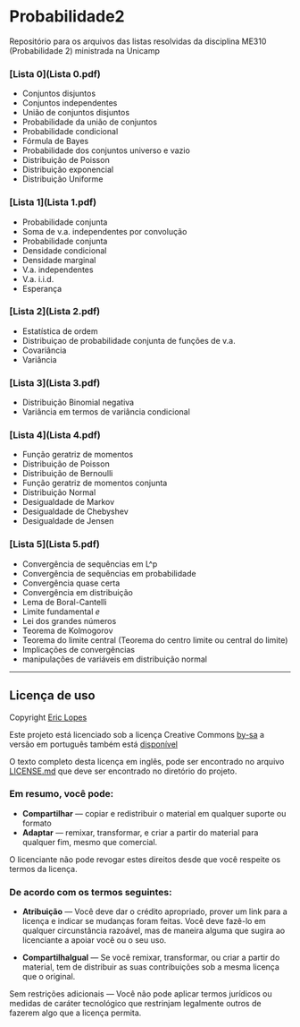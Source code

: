 # Probabilidade2

Repositório para os arquivos das listas resolvidas da disciplina ME310 (Probabilidade 2) ministrada na Unicamp

### [Lista 0](Lista 0.pdf)

* Conjuntos disjuntos
* Conjuntos independentes
* União de conjuntos disjuntos
* Probabilidade da união de conjuntos
* Probabilidade condicional
* Fórmula de Bayes
* Probabilidade dos conjuntos universo e vazio
* Distribuição de Poisson
* Distribuição exponencial
* Distribuição Uniforme

### [Lista 1](Lista 1.pdf)

* Probabilidade conjunta
* Soma de v.a. independentes por convolução
* Probabilidade conjunta
* Densidade condicional
* Densidade marginal
* V.a. independentes
* V.a. i.i.d.
* Esperança

### [Lista 2](Lista 2.pdf)

* Estatística de ordem
* Distribuiçao de probabilidade conjunta de funções de v.a.
* Covariância
* Variância

### [Lista 3](Lista 3.pdf)

* Distribuição Binomial negativa
* Variância em termos de variância condicional

### [Lista 4](Lista 4.pdf)

* Função geratriz de momentos
* Distribuição de Poisson
* Distribuição de Bernoulli
* Função geratriz de momentos conjunta
* Distribuição Normal
* Desigualdade de Markov
* Desigualdade de Chebyshev
* Desigualdade de Jensen

### [Lista 5](Lista 5.pdf)

* Convergência de sequências em L^p
* Convergência de sequências em probabilidade
* Convergência quase certa
* Convergência em distribuição
* Lema de Boral-Cantelli
* Limite fundamental *e*
* Lei dos grandes números
* Teorema de Kolmogorov
* Teorema do limite central (Teorema do centro limite ou central do limite)
* Implicações de convergências
* manipulações de variáveis em distribuição normal

----

## Licença de uso

Copyright [Eric Lopes](https://github.com/nullhack)

Este projeto está licenciado sob a licença Creative Commons [by-sa](https://creativecommons.org/licenses/by-sa/4.0/legalcode.txt) a versão em português também está [disponível](https://creativecommons.org/licenses/by-sa/4.0/deed.pt_BR)

O texto completo desta licença em inglês, pode ser encontrado no arquivo [LICENSE.md](LICENSE.md) que deve ser encontrado no diretório do projeto.

### Em resumo, você pode:

* **Compartilhar** — copiar e redistribuir o material em qualquer suporte ou formato
* **Adaptar** — remixar, transformar, e criar a partir do material para qualquer fim, mesmo que comercial.

O licenciante não pode revogar estes direitos desde que você respeite os termos da licença.

### De acordo com os termos seguintes:

* **Atribuição** — Você deve dar o crédito apropriado, prover um link para a licença e indicar se mudanças foram feitas. Você deve fazê-lo em qualquer circunstância razoável, mas de maneira alguma que sugira ao licenciante a apoiar você ou o seu uso.

* **CompartilhaIgual** — Se você remixar, transformar, ou criar a partir do material, tem de distribuir as suas contribuições sob a mesma licença que o original.

Sem restrições adicionais — Você não pode aplicar termos jurídicos ou medidas de caráter tecnológico que restrinjam legalmente outros de fazerem algo que a licença permita.
